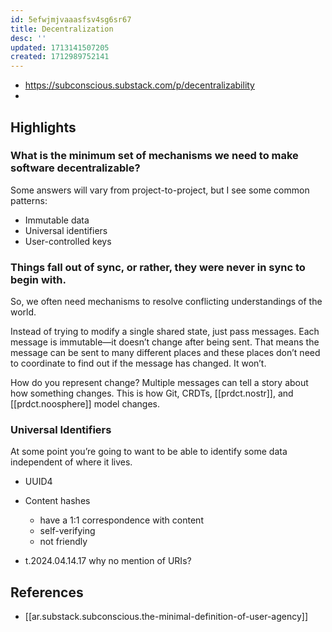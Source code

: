 ```yaml
---
id: 5efwjmjvaaasfsv4sg6sr67
title: Decentralization
desc: ''
updated: 1713141507205
created: 1712989752141
---
```


- https://subconscious.substack.com/p/decentralizability
- 

## Highlights

### What is the minimum set of mechanisms we need to make software decentralizable?

Some answers will vary from project-to-project, but I see some common patterns:

- Immutable data
- Universal identifiers
- User-controlled keys

### Things fall out of sync, or rather, they were never in sync to begin with. 

So, we often need mechanisms to resolve conflicting understandings of the world.

Instead of trying to modify a single shared state, just pass messages. Each message is immutable—it doesn’t change after being sent. That means the message can be sent to many different places and these places don’t need to coordinate to find out if the message has changed. It won’t.

How do you represent change? Multiple messages can tell a story about how something changes. This is how Git, CRDTs, [[prdct.nostr]], and [[prdct.noosphere]] model changes.

### Universal Identifiers

At some point you’re going to want to be able to identify some data independent of where it lives.

  - UUID4
  - Content hashes
    - have a 1:1 correspondence with content
    - self-verifying
    - not friendly

- t.2024.04.14.17 why no mention of URIs?


## References

- [[ar.substack.subconscious.the-minimal-definition-of-user-agency]]
